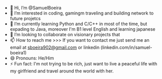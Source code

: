 - 👋 Hi, I’m @SamuelBoeira
- 👀 I’m interested in coding, gamingm traveling and building network to future projetcs
- 🌱 I’m currently learning Python and C/C++ in most of the time, but expading to Java, moreover I'm B1 level English and learning japanese
- 💞️ I’m looking to collaborate on visionary projects that 
- 📫 How to reach me >>> If you want to contact me just send me an email at sboeira902@gmail.com or linkedin (linkedin.com/in/samuel-boeira1)
- 😄 Pronouns: He/Him
- ⚡ Fun fact: I'm not trying to be rich, just want to live a peaceful life with my girlfriend and travel around the world with her.

<!---
SamuelBoeira/SamuelBoeira is a ✨ special ✨ repository because its `README.md` (this file) appears on your GitHub profile.
You can click the Preview link to take a look at your changes.
--->
